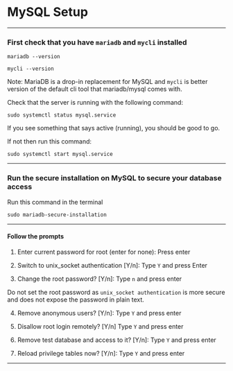 # MySQL Setup
_______________________________________________________________________________

### First check that you have `mariadb` and `mycli` installed

```
mariadb --version
```

```
mycli --version
```

Note: MariaDB is a drop-in replacement for MySQL and `mycli` is better
version of the default cli tool that mariadb/mysql comes with.

Check that the server is running with the following command:

```
sudo systemctl status mysql.service
```

If you see something that says active (running), you should be good to go.

If not then run this command:

```
sudo systemctl start mysql.service
```

_______________________________________________________________________________

### Run the secure installation on MySQL to secure your database access

Run this command in the terminal

```
sudo mariadb-secure-installation
```

_______________________________________________________________________________

#### Follow the prompts

1. Enter current password for root (enter for none): Press enter

2. Switch to unix_socket authentication [Y/n]: Type `Y` and press Enter

3. Change the root password? [Y/n]: Type `n` and press enter

Do not set the root password as `unix_socket authentication` is more
secure and does not expose the password in plain text.

4. Remove anonymous users? [Y/n]: Type `Y` and press enter

5. Disallow root login remotely? [Y/n] Type `Y` and press enter

6. Remove test database and access to it? [Y/n]: Type `Y` and press enter

7. Reload privilege tables now? [Y/n]: Type `Y` and press enter

_______________________________________________________________________________
